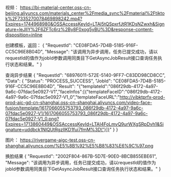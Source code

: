 视频：
https://bi-material-center.oss-cn-beijing.aliyuncs.com/materials_center%2Fmedia_sync%2Fmaterial%2Ftiktok%2F7335270078469898242.mp4?Expires=1744968980&OSSAccessKeyId=LTAI5tQSpxrfJtR1KDsNZwxh&Signature=leJlIY%2F6ZFTc6rz%2By8F0xog5yBU%3D&response-content-disposition=inline

创建模板，返回：
{
  "RequestId": "CE08FDA5-7D4B-5185-916F-CC5C96E8B04D",
  "Message": "该调用为异步调用，任务已提交成功，请以requestId的值作为jobId参数调用同类目下GetAsyncJobResult接口查询任务执行状态和结果。"
}

查询异步结果
{
  "RequestId": "68976011-572E-5140-9FF7-C83DD98CD8CC",
  "Data": {
    "Status": "PROCESS_SUCCESS",
    "JobId": "CE08FDA5-7D4B-5185-916F-CC5C96E8B04D",
    "Result": "{\"templateId\":\"086f29db-4172-4a97-9a6c-07fdac5e0927-V1\",\"faceInfos\":[{\"templateFaceID\":\"086f29db-4172-4a97-9a6c-07fdac5e0927-V1_0\",\"templateFaceURL\":\"http://vibktprfx-prod-prod-aic-gd-cn-shanghai.oss-cn-shanghai.aliyuncs.com/video-face-fusion/template/1617066055753793_086f29db-4172-4a97-9a6c-07fdac5e0927-V1/1617066055753793_086f29db-4172-4a97-9a6c-07fdac5e0927-V1_0.png?Expires=1713860449&OSSAccessKeyId=LTAI4FoLmvQ9urWXgSRpDvh1&Signature=uddbck1NlQUtRgzllKD1fui7fmM%3D\"}]}"
  }
}

图片：
https://rivergame-aigc-test.oss-cn-shanghai.aliyuncs.com/%E5%8B%92%E5%B8%83%E6%9C%97.png


换脸结果
{
  "RequestId": "2002F804-867B-5D7E-90E0-8BCB855EBE61",
  "Message": "该调用为异步调用，任务已提交成功，请以requestId的值作为jobId参数调用同类目下GetAsyncJobResult接口查询任务执行状态和结果。"
}